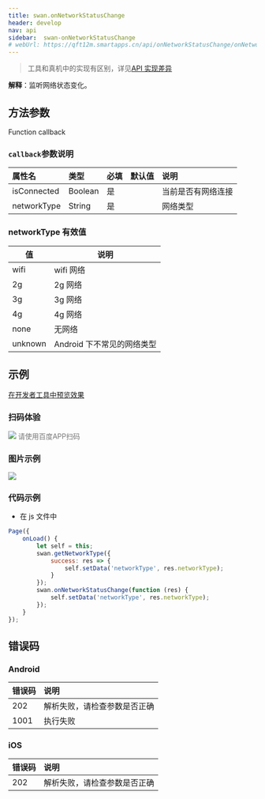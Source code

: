 ```yaml
---
title: swan.onNetworkStatusChange
header: develop
nav: api
sidebar:  swan-onNetworkStatusChange
# webUrl: https://qft12m.smartapps.cn/api/onNetworkStatusChange/onNetworkStatusChange
---
```

 

> 工具和真机中的实现有区别，详见[API 实现差异](https://smartprogram.baidu.com/docs/develop/devtools/diff/)

**解释**：监听网络状态变化。

 

## 方法参数 

Function callback

### `callback`参数说明  

|属性名 |类型  |必填 | 默认值 |说明|
|:---- |:---- |:---- |:----|:----|
|isConnected |Boolean |是| |当前是否有网络连接|
|networkType| String |是| | 网络类型|

### networkType 有效值 

|值   |说明|
|---- | ---- |
|wifi   | wifi 网络|
|2g  |2g 网络|
|3g | 3g 网络|
|4g | 4g 网络|
|none  |  无网络|
|unknown |Android 下不常见的网络类型|
## 示例

<a href="swanide://fragment/7c0e8595fa15fb27338683115a63df031569478717853" title="在开发者工具中预览效果" target="_self">在开发者工具中预览效果</a>

### 扫码体验

<div class='scan-code-container'>
    <img src="https://b.bdstatic.com/miniapp/assets/images/doc_demo/onNetworkStatusChange.png" class="demo-qrcode-image" />
    <font color=#777 12px>请使用百度APP扫码</font>
</div>

### 图片示例
<div class="m-doc-custom-examples">
    <div class="m-doc-custom-examples-correct">
        <img src="https://b.bdstatic.com/miniapp/images/onNetworkStatusChange.gif">
    </div>
    <div class="m-doc-custom-examples-correct">
        <img src=" ">
    </div>
    <div class="m-doc-custom-examples-correct">
        <img src=" ">
    </div>     
</div>

###  代码示例 




* 在 js 文件中
```js
Page({
    onLoad() {
        let self = this;
        swan.getNetworkType({
            success: res => {
                self.setData('networkType', res.networkType);
            }
        });
        swan.onNetworkStatusChange(function (res) {
            self.setData('networkType', res.networkType);
        });
    }
});
```


 
##  错误码
###  Android

|错误码|说明|
|:--|:--|
|202|解析失败，请检查参数是否正确      |
|1001|执行失败|

###  iOS

|错误码|说明|
|:--|:--|
|202|解析失败，请检查参数是否正确      |